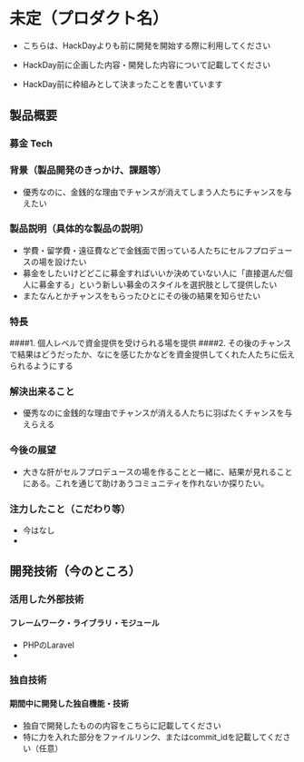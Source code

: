 # 未定（プロダクト名）

- こちらは、HackDayよりも前に開発を開始する際に利用してください
- HackDay前に企画した内容・開発した内容について記載してください

- HackDay前に枠組みとして決まったことを書いています

## 製品概要
### 募金 Tech

### 背景（製品開発のきっかけ、課題等）
- 優秀なのに、金銭的な理由でチャンスが消えてしまう人たちにチャンスを与えたい
### 製品説明（具体的な製品の説明）
- 学費・留学費・遠征費などで金銭面で困っている人たちにセルフプロデュースの場を設けたい
- 募金をしたいけどどこに募金すればいいか決めていない人に「直接選んだ個人に募金する」という新しい募金のスタイルを選択肢として提供したい
- またなんとかチャンスをもらったひとにその後の結果を知らせたい
### 特長
####1. 個人レベルで資金提供を受けられる場を提供
####2. その後のチャンスで結果はどうだったか、なにを感じたかなどを資金提供してくれた人たちに伝えられるようにする

### 解決出来ること
- 優秀なのに金銭的な理由でチャンスが消える人たちに羽ばたくチャンスを与えらえる
### 今後の展望
- 大きな肝がセルフプロデュースの場を作ることと一緒に、結果が見れることにある。これを通じて助けあうコミュニティを作れないか探りたい。
### 注力したこと（こだわり等）
* 今はなし
* 

## 開発技術（今のところ）
### 活用した外部技術
#### フレームワーク・ライブラリ・モジュール
* PHPのLaravel
* 

### 独自技術
#### 期間中に開発した独自機能・技術
* 独自で開発したものの内容をこちらに記載してください
* 特に力を入れた部分をファイルリンク、またはcommit_idを記載してください（任意）

